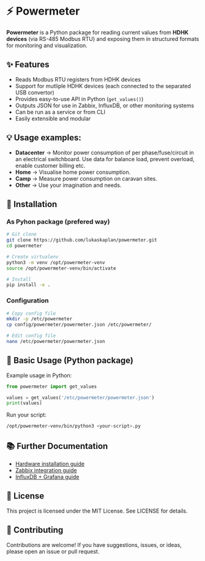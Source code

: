 # ⚡ Powermeter

**Powermeter** is a Python package for reading current values from **HDHK devices** (via RS-485 Modbus RTU) and exposing them in structured formats for monitoring and visualization.


## ✨ Features

- Reads Modbus RTU registers from HDHK devices
- Support for mutliple HDHK devices (each connected to the separated USB convertor)
- Provides easy-to-use API in Python (`get_values()`)
- Outputs JSON for use in Zabbix, InfluxDB, or other monitoring systems
- Can be run as a service or from CLI
- Easily extensible and modular


## 💡 Usage examples:

- **Datacenter** -> Monitor power consumption of per phase/fuse/circuit in an electrical switchboard. Use data for balance load, prevent overload, enable customer billing etc.
- **Home** -> Visualise home power consumption.
- **Camp** -> Measure power consumption on caravan sites.
- **Other** -> Use your imagination and needs.


## 🚀 Installation

### As Pyhon package (prefered way)

```bash
# Git clone
git clone https://github.com/lukaskaplan/powermeter.git
cd powermeter

# Create virtualenv
python3 -m venv /opt/powermeter-venv
source /opt/powermeter-venv/bin/activate

# Install
pip install -e .
```


### Configuration

```bash
# Copy config file
mkdir -p /etc/powermeter
cp config/powermeter/powermeter.json /etc/powermeter/

# Edit config file
nano /etc/powermeter/powermeter.json
```

## 🐍 Basic Usage (Python package)

Example usage in Python:

```python
from powermeter import get_values

values = get_values('/etc/powermeter/powermeter.json')
print(values)
```

Run your script:

```bash
/opt/powermeter-venv/bin/python3 <your-script>.py
```


## 📚 Further Documentation

- [Hardware installation guide](doc/hardware.md)
- [Zabbix integration guide](doc/zabbix.md)
- [InfluxDB + Grafana guide](doc/influx_and_grafana.md)


## 📄 License

This project is licensed under the MIT License. See LICENSE for details.


## 🤝 Contributing

Contributions are welcome! If you have suggestions, issues, or ideas, please open an issue or pull request.